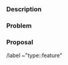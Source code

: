 ### Description

<!-- Brief description of the proposed feature for release notes. -->

### Problem

<!-- User problem targeted by this feature. -->

### Proposal

<!-- Overview of the feature with key details and links. -->

/label ~"type::feature" 
